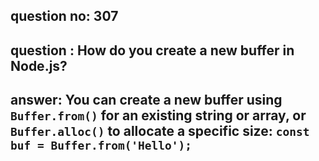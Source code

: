 
      
## question no: 307

## question : How do you create a new buffer in Node.js?

## answer: You can create a new buffer using `Buffer.from()` for an existing string or array, or `Buffer.alloc()` to allocate a specific size: `const buf = Buffer.from('Hello');`
      